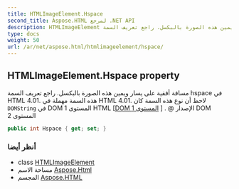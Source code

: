```yaml
---
title: HTMLImageElement.Hspace
second_title: Aspose.HTML لمرجع .NET API
description: HTMLImageElement ملكية. مسافة أفقية على يسار ويمين هذه الصورة بالبكسل. راجع تعريف السمة hspace في HTML 4.01. هذه السمة مهملة في HTML 4.01. لاحظ أن نوع هذه السمة كان DOMString في DOM المستوى 1 HTML DOM المستوى 1  .  الإصدار DOM المستوى 2
type: docs
weight: 50
url: /ar/net/aspose.html/htmlimageelement/hspace/
---
```

## HTMLImageElement.Hspace property

مسافة أفقية على يسار ويمين هذه الصورة بالبكسل. راجع تعريف السمة hspace في HTML 4.01. هذه السمة مهملة في HTML 4.01. لاحظ أن نوع هذه السمة كان `DOMString` في DOM المستوى 1 HTML [[DOM المستوى 1](http://www.w3.org/TR/1998/REC-DOM-Level-1-19981001) ] . @ الإصدار DOM المستوى 2

```csharp
public int Hspace { get; set; }
```

### أنظر أيضا

* class [HTMLImageElement](../)
* مساحة الاسم [Aspose.Html](../../htmlimageelement/)
* المجسم [Aspose.HTML](../../../)


